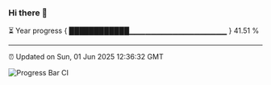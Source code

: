 ### Hi there 👋

⏳ Year progress { ████████████▁▁▁▁▁▁▁▁▁▁▁▁▁▁▁▁▁▁ } 41.51 %

---

⏰ Updated on Sun, 01 Jun 2025 12:36:32 GMT

![Progress Bar CI](https://github.com/liununu/liununu/workflows/Progress%20Bar%20CI/badge.svg)
